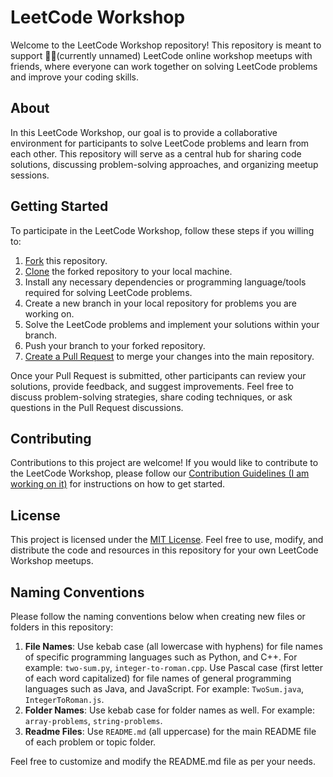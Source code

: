 # LeetCode Workshop

Welcome to the LeetCode Workshop repository! This repository is meant to support 👨‍💻(currently unnamed) LeetCode online workshop meetups with friends, where everyone can work together on solving LeetCode problems and improve your coding skills.

## About
In this LeetCode Workshop, our goal is to provide a collaborative environment for participants to solve LeetCode problems and learn from each other. This repository will serve as a central hub for sharing code solutions, discussing problem-solving approaches, and organizing meetup sessions.

## Getting Started
To participate in the LeetCode Workshop, follow these steps if you willing to:

1. [Fork](https://docs.github.com/en/github/getting-started-with-github/fork-a-repo) this repository.
2. [Clone](https://docs.github.com/en/github/creating-cloning-and-archiving-repositories/cloning-a-repository) the forked repository to your local machine.
3. Install any necessary dependencies or programming language/tools required for solving LeetCode problems.
4. Create a new branch in your local repository for problems you are working on.
5. Solve the LeetCode problems and implement your solutions within your branch.
6. Push your branch to your forked repository.
7. [Create a Pull Request](https://docs.github.com/en/github/collaborating-with-issues-and-pull-requests/about-pull-requests) to merge your changes into the main repository.

Once your Pull Request is submitted, other participants can review your solutions, provide feedback, and suggest improvements. Feel free to discuss problem-solving strategies, share coding techniques, or ask questions in the Pull Request discussions.

## Contributing
Contributions to this project are welcome! If you would like to contribute to the LeetCode Workshop, please follow our [Contribution Guidelines (I am working on it)](CONTRIBUTING.md) for instructions on how to get started.

## License
This project is licensed under the [MIT License](LICENSE). Feel free to use, modify, and distribute the code and resources in this repository for your own LeetCode Workshop meetups.

## Naming Conventions
Please follow the naming conventions below when creating new files or folders in this repository:

1. **File Names**: Use kebab case (all lowercase with hyphens) for file names of specific programming languages such as Python, and C++. For example: `two-sum.py`, `integer-to-roman.cpp`. Use Pascal case (first letter of each word capitalized) for file names of general programming languages such as Java, and JavaScript. For example: `TwoSum.java`, `IntegerToRoman.js`.
2. **Folder Names**: Use kebab case for folder names as well. For example: `array-problems`, `string-problems`.
3. **Readme Files**: Use `README.md` (all uppercase) for the main README file of each problem or topic folder.

Feel free to customize and modify the README.md file as per your needs.